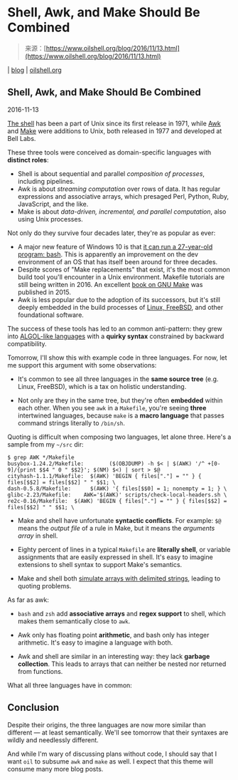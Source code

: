 <!--yml
category: 未分类
date: 2024-05-29 13:23:03
-->

# Shell, Awk, and Make Should Be Combined

> 来源：[https://www.oilshell.org/blog/2016/11/13.html](https://www.oilshell.org/blog/2016/11/13.html)

| [blog](/blog/) | [oilshell.org](/)

## Shell, Awk, and Make Should Be Combined

2016-11-13

[The shell](/cross-ref.html?tag=shell#shell) has been a part of Unix since its first release in 1971, while [Awk](/cross-ref.html?tag=awk#awk) and [Make](/cross-ref.html?tag=make#make) were additions to Unix, both released in 1977 and developed at Bell Labs.

These three tools were conceived as domain-specific languages with **distinct roles**:

*   Shell is about sequential and parallel *composition of processes*, including pipelines.
*   Awk is about *streaming computation* over rows of data. It has regular expressions and associative arrays, which presaged Perl, Python, Ruby, JavaScript, and the like.
*   Make is about *data-driven, incremental, and parallel computation*, also using Unix processes.

Not only do they survive four decades later, they're as popular as ever:

*   A major new feature of Windows 10 is that [it can run a 27-year-old program: bash](https://blogs.windows.com/buildingapps/2016/03/30/run-bash-on-ubuntu-on-windows/#o8Hjme8wQwqvj80U.97). This is apparently an improvement on the dev environment of an OS that has itself been around for three decades.
*   Despite scores of "Make replacements" that exist, it's the most common build tool you'll encounter in a Unix environment. Makefile tutorials are still being written in 2016\. An excellent [book on GNU Make](https://www.amazon.com/GNU-Make-Book-Graham-Cumming/dp/1593276494) was published in 2015.
*   Awk is less popular due to the adoption of its successors, but it's still deeply embedded in the build processes of [Linux, FreeBSD](http://lists.landley.net/pipermail/toybox-landley.net/2016-July/008499.html), and other foundational software.

The success of these tools has led to an common anti-pattern: they grew into [ALGOL-like languages](/cross-ref.html?tag=algol-like#algol-like) with a **quirky syntax** constrained by backward compatibility.

Tomorrow, I'll show this with example code in three languages. For now, let me support this argument with some observations:

*   It's common to see all three languages in the **same source tree** (e.g. Linux, FreeBSD), which is a tax on holistic understanding.

*   Not only are they in the same tree, but they're often **embedded** within each other. When you see `awk` in a `Makefile`, you're seeing **three** intertwined languages, because `make` is a **macro language** that passes command strings literally to `/bin/sh`.

Quoting is difficult when composing two languages, let alone three. Here's a sample from my `~/src` dir:

```
$ grep AWK */Makefile
busybox-1.24.2/Makefile:        ($(OBJDUMP) -h $< | $(AWK) '/^ +[0-9]/{print $$4 " 0 " $$2}'; $(NM) $<) | sort > $@
cityhash-1.1.1/Makefile:  $(AWK) 'BEGIN { files["."] = "" } { files[$$2] = files[$$2] " " $$1; \
dash-0.5.8/Makefile:      $(AWK) '{ files[$$0] = 1; nonempty = 1; } \
glibc-2.23/Makefile:    AWK='$(AWK)' scripts/check-local-headers.sh \
re2c-0.16/Makefile:  $(AWK) 'BEGIN { files["."] = "" } { files[$$2] = files[$$2] " " $$1; \

```

*   Make and shell have unfortunate **syntactic conflicts**. For example: `$@` means the *output file* of a rule in Make, but it means the *arguments array* in shell.

*   Eighty percent of lines in a typical `Makefile` are **literally shell**, or variable assignments that are easily expressed in shell. It's easy to imagine extensions to shell syntax to support Make's semantics.

*   Make and shell both [simulate arrays with delimited strings](06.html), leading to quoting problems.

As far as awk:

*   `bash` and `zsh` add **associative arrays** and **regex support** to shell, which makes them semantically close to `awk`.

*   Awk only has floating point **arithmetic**, and bash only has integer arithmetic. It's easy to imagine a language with both.

*   Awk and shell are similar in an interesting way: they lack **garbage collection**. This leads to arrays that can neither be nested nor returned from functions.

What all three languages have in common:

## Conclusion

Despite their origins, the three languages are now more similar than different — at least semantically. We'll see tomorrow that their syntaxes are wildly and needlessly different.

And while I'm wary of discussing plans without code, I should say that I want `oil` to subsume `awk` and `make` as well. I expect that this theme will consume many more blog posts.